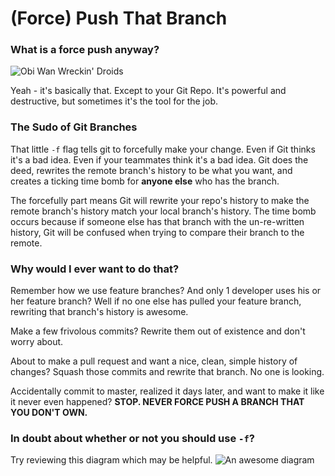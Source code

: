# (Force) Push That Branch

### What is a force push anyway?
![Obi Wan Wreckin' Droids](http://imgur.com/Pebszrd.gif)

Yeah - it's basically that. Except to your Git Repo. It's powerful and destructive, but sometimes it's the tool for the job.

### The Sudo of Git Branches
That little `-f` flag tells git to forcefully make your change. Even if Git thinks it's a bad idea. Even if your teammates think it's a bad idea. Git does the deed, rewrites the remote branch's history to be what you want, and creates a ticking time bomb for **anyone else** who has the branch.

The forcefully part means Git will rewrite your repo's history to make the remote branch's history match your local branch's history. The time bomb occurs because if someone else has that branch with the un-re-written history, Git will be confused when trying to compare their branch to the remote. 

### Why would I ever want to do that?
Remember how we use feature branches? And only 1 developer uses his or her feature branch? Well if no one else has pulled your feature branch, rewriting that branch's history is awesome.

Make a few frivolous commits? Rewrite them out of existence and don't worry about.

About to make a pull request and want a nice, clean, simple history of changes? Squash those commits and rewrite that branch. No one is looking.

Accidentally commit to master, realized it days later, and want to make it like it never even happened? **STOP. NEVER FORCE PUSH A BRANCH THAT YOU DON'T OWN.**

### In doubt about whether or not you should use `-f`?
Try reviewing this diagram which may be helpful.
![An awesome diagram](http://imgur.com/WSG4rAU.png)


